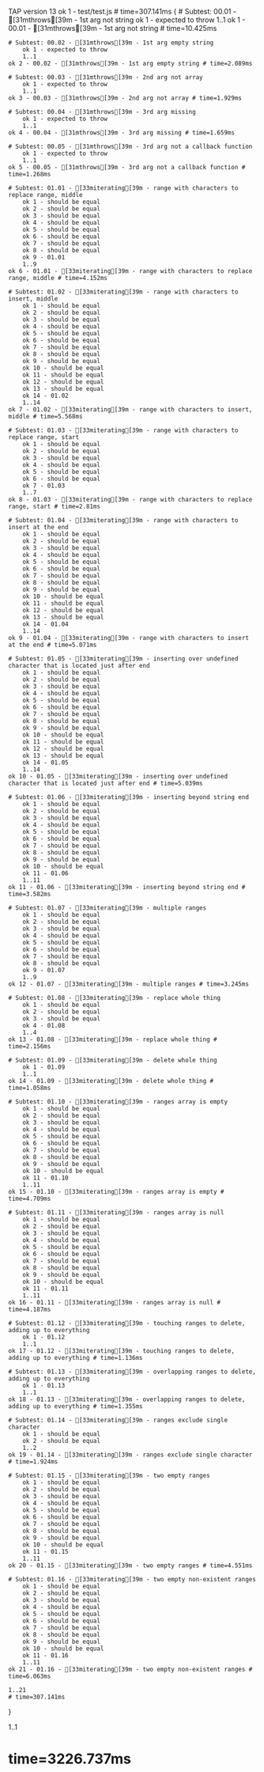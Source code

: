 TAP version 13
ok 1 - test/test.js # time=307.141ms {
    # Subtest: 00.01 - [31mthrows[39m - 1st arg not string
        ok 1 - expected to throw
        1..1
    ok 1 - 00.01 - [31mthrows[39m - 1st arg not string # time=10.425ms
    
    # Subtest: 00.02 - [31mthrows[39m - 1st arg empty string
        ok 1 - expected to throw
        1..1
    ok 2 - 00.02 - [31mthrows[39m - 1st arg empty string # time=2.089ms
    
    # Subtest: 00.03 - [31mthrows[39m - 2nd arg not array
        ok 1 - expected to throw
        1..1
    ok 3 - 00.03 - [31mthrows[39m - 2nd arg not array # time=1.929ms
    
    # Subtest: 00.04 - [31mthrows[39m - 3rd arg missing
        ok 1 - expected to throw
        1..1
    ok 4 - 00.04 - [31mthrows[39m - 3rd arg missing # time=1.659ms
    
    # Subtest: 00.05 - [31mthrows[39m - 3rd arg not a callback function
        ok 1 - expected to throw
        1..1
    ok 5 - 00.05 - [31mthrows[39m - 3rd arg not a callback function # time=1.268ms
    
    # Subtest: 01.01 - [33miterating[39m - range with characters to replace range, middle
        ok 1 - should be equal
        ok 2 - should be equal
        ok 3 - should be equal
        ok 4 - should be equal
        ok 5 - should be equal
        ok 6 - should be equal
        ok 7 - should be equal
        ok 8 - should be equal
        ok 9 - 01.01
        1..9
    ok 6 - 01.01 - [33miterating[39m - range with characters to replace range, middle # time=4.152ms
    
    # Subtest: 01.02 - [33miterating[39m - range with characters to insert, middle
        ok 1 - should be equal
        ok 2 - should be equal
        ok 3 - should be equal
        ok 4 - should be equal
        ok 5 - should be equal
        ok 6 - should be equal
        ok 7 - should be equal
        ok 8 - should be equal
        ok 9 - should be equal
        ok 10 - should be equal
        ok 11 - should be equal
        ok 12 - should be equal
        ok 13 - should be equal
        ok 14 - 01.02
        1..14
    ok 7 - 01.02 - [33miterating[39m - range with characters to insert, middle # time=5.568ms
    
    # Subtest: 01.03 - [33miterating[39m - range with characters to replace range, start
        ok 1 - should be equal
        ok 2 - should be equal
        ok 3 - should be equal
        ok 4 - should be equal
        ok 5 - should be equal
        ok 6 - should be equal
        ok 7 - 01.03
        1..7
    ok 8 - 01.03 - [33miterating[39m - range with characters to replace range, start # time=2.81ms
    
    # Subtest: 01.04 - [33miterating[39m - range with characters to insert at the end
        ok 1 - should be equal
        ok 2 - should be equal
        ok 3 - should be equal
        ok 4 - should be equal
        ok 5 - should be equal
        ok 6 - should be equal
        ok 7 - should be equal
        ok 8 - should be equal
        ok 9 - should be equal
        ok 10 - should be equal
        ok 11 - should be equal
        ok 12 - should be equal
        ok 13 - should be equal
        ok 14 - 01.04
        1..14
    ok 9 - 01.04 - [33miterating[39m - range with characters to insert at the end # time=5.071ms
    
    # Subtest: 01.05 - [33miterating[39m - inserting over undefined character that is located just after end
        ok 1 - should be equal
        ok 2 - should be equal
        ok 3 - should be equal
        ok 4 - should be equal
        ok 5 - should be equal
        ok 6 - should be equal
        ok 7 - should be equal
        ok 8 - should be equal
        ok 9 - should be equal
        ok 10 - should be equal
        ok 11 - should be equal
        ok 12 - should be equal
        ok 13 - should be equal
        ok 14 - 01.05
        1..14
    ok 10 - 01.05 - [33miterating[39m - inserting over undefined character that is located just after end # time=5.039ms
    
    # Subtest: 01.06 - [33miterating[39m - inserting beyond string end
        ok 1 - should be equal
        ok 2 - should be equal
        ok 3 - should be equal
        ok 4 - should be equal
        ok 5 - should be equal
        ok 6 - should be equal
        ok 7 - should be equal
        ok 8 - should be equal
        ok 9 - should be equal
        ok 10 - should be equal
        ok 11 - 01.06
        1..11
    ok 11 - 01.06 - [33miterating[39m - inserting beyond string end # time=3.582ms
    
    # Subtest: 01.07 - [33miterating[39m - multiple ranges
        ok 1 - should be equal
        ok 2 - should be equal
        ok 3 - should be equal
        ok 4 - should be equal
        ok 5 - should be equal
        ok 6 - should be equal
        ok 7 - should be equal
        ok 8 - should be equal
        ok 9 - 01.07
        1..9
    ok 12 - 01.07 - [33miterating[39m - multiple ranges # time=3.245ms
    
    # Subtest: 01.08 - [33miterating[39m - replace whole thing
        ok 1 - should be equal
        ok 2 - should be equal
        ok 3 - should be equal
        ok 4 - 01.08
        1..4
    ok 13 - 01.08 - [33miterating[39m - replace whole thing # time=2.156ms
    
    # Subtest: 01.09 - [33miterating[39m - delete whole thing
        ok 1 - 01.09
        1..1
    ok 14 - 01.09 - [33miterating[39m - delete whole thing # time=1.058ms
    
    # Subtest: 01.10 - [33miterating[39m - ranges array is empty
        ok 1 - should be equal
        ok 2 - should be equal
        ok 3 - should be equal
        ok 4 - should be equal
        ok 5 - should be equal
        ok 6 - should be equal
        ok 7 - should be equal
        ok 8 - should be equal
        ok 9 - should be equal
        ok 10 - should be equal
        ok 11 - 01.10
        1..11
    ok 15 - 01.10 - [33miterating[39m - ranges array is empty # time=4.709ms
    
    # Subtest: 01.11 - [33miterating[39m - ranges array is null
        ok 1 - should be equal
        ok 2 - should be equal
        ok 3 - should be equal
        ok 4 - should be equal
        ok 5 - should be equal
        ok 6 - should be equal
        ok 7 - should be equal
        ok 8 - should be equal
        ok 9 - should be equal
        ok 10 - should be equal
        ok 11 - 01.11
        1..11
    ok 16 - 01.11 - [33miterating[39m - ranges array is null # time=4.187ms
    
    # Subtest: 01.12 - [33miterating[39m - touching ranges to delete, adding up to everything
        ok 1 - 01.12
        1..1
    ok 17 - 01.12 - [33miterating[39m - touching ranges to delete, adding up to everything # time=1.136ms
    
    # Subtest: 01.13 - [33miterating[39m - overlapping ranges to delete, adding up to everything
        ok 1 - 01.13
        1..1
    ok 18 - 01.13 - [33miterating[39m - overlapping ranges to delete, adding up to everything # time=1.355ms
    
    # Subtest: 01.14 - [33miterating[39m - ranges exclude single character
        ok 1 - should be equal
        ok 2 - should be equal
        1..2
    ok 19 - 01.14 - [33miterating[39m - ranges exclude single character # time=1.924ms
    
    # Subtest: 01.15 - [33miterating[39m - two empty ranges
        ok 1 - should be equal
        ok 2 - should be equal
        ok 3 - should be equal
        ok 4 - should be equal
        ok 5 - should be equal
        ok 6 - should be equal
        ok 7 - should be equal
        ok 8 - should be equal
        ok 9 - should be equal
        ok 10 - should be equal
        ok 11 - 01.15
        1..11
    ok 20 - 01.15 - [33miterating[39m - two empty ranges # time=4.551ms
    
    # Subtest: 01.16 - [33miterating[39m - two empty non-existent ranges
        ok 1 - should be equal
        ok 2 - should be equal
        ok 3 - should be equal
        ok 4 - should be equal
        ok 5 - should be equal
        ok 6 - should be equal
        ok 7 - should be equal
        ok 8 - should be equal
        ok 9 - should be equal
        ok 10 - should be equal
        ok 11 - 01.16
        1..11
    ok 21 - 01.16 - [33miterating[39m - two empty non-existent ranges # time=6.063ms
    
    1..21
    # time=307.141ms
}

1..1
# time=3226.737ms
